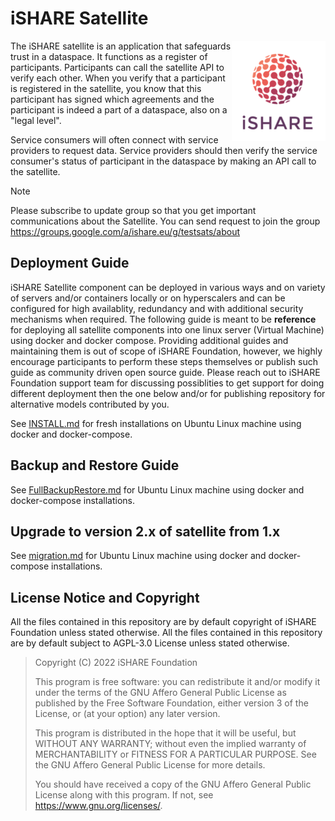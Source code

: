 # iSHARE Satellite

<img align="right" src="docs/assets/isharelogo-small.png">

The iSHARE satellite is an application that safeguards trust in a
dataspace. It functions as a register of participants. Participants
can call the satellite API to verify each other. When you verify that
a participant is registered in the satellite, you know that this
participant has signed which agreements and the participant is indeed a part of a dataspace, also on a "legal
level". 

Service consumers will often connect with service providers to request data. Service providers should then verify the service consumer's status of participant in the dataspace by making an API call to the satellite.

> [!NOTE]
> Please subscribe to update group so that you get important communications about the Satellite. You can send request to join the group https://groups.google.com/a/ishare.eu/g/testsats/about


## Deployment Guide

iSHARE Satellite component can be deployed in various ways and on variety of servers and/or containers locally or on hyperscalers and can be configured for high availablity, redundancy and with additional security mechanisms when required. The following guide is meant to be **reference** for deploying all satellite components into one linux server (Virtual Machine) using docker and docker compose. Providing additional guides and maintaining them is out of scope of iSHARE Foundation, however, we highly encourage participants to perform these steps themselves or publish such guide as community driven open source guide. Please reach out to iSHARE Foundation support team for discussing possiblities to get support for doing different deployment then the one below and/or for publishing repository for alternative models contributed by you.

See [INSTALL.md](docs/INSTALL.md) for fresh installations on Ubuntu Linux machine using docker and docker-compose.

## Backup and Restore Guide

See [FullBackupRestore.md](docs/FullBackupRestore.md) for Ubuntu Linux machine using docker and docker-compose installations.

## Upgrade to version 2.x of satellite from 1.x

See [migration.md](docs/migration.md) for Ubuntu Linux machine using docker and docker-compose installations.

## License Notice and Copyright

All the files contained in this repository are by default copyright of
iSHARE Foundation unless stated otherwise.  All the files contained in
this repository are by default subject to AGPL-3.0 License unless
stated otherwise.

> Copyright (C) 2022  iSHARE Foundation
>
> This program is free software: you can redistribute it and/or modify
> it under the terms of the GNU Affero General Public License as
> published by the Free Software Foundation, either version 3 of the
> License, or (at your option) any later version.
>
> This program is distributed in the hope that it will be useful, but
> WITHOUT ANY WARRANTY; without even the implied warranty of
> MERCHANTABILITY or FITNESS FOR A PARTICULAR PURPOSE.  See the GNU
> Affero General Public License for more details.
>
>
> You should have received a copy of the GNU Affero General Public
> License along with this program.  If not, see
> <https://www.gnu.org/licenses/>.
